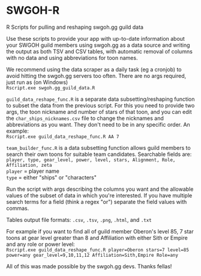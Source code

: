 # SWGOH-R
R Scripts for pulling and reshaping swgoh.gg guild data 

Use these scripts to provide your app with up-to-date information about your SWGOH guild members using swgoh.gg as a data source and writing the output as both TSV and CSV tables, with automatic removal of columns with no data and using abbreviations for toon names.

We recommend using the data scraper as a daily task (eg a cronjob) to avoid hitting the swgoh.gg servers too often. There are no args required, just run as (on Windows)  
`Rscript.exe swgoh.gg_guild_data.R`



`guild_data_reshape_func.R` is a separate data subsetting/reshaping function to subset the data from the previous script. For this you need to provide two args, the toon nickname and number of stars of that toon, and you can edit the `char_ships_nicknames.csv` file to change the nicknames and abbreviations as you want. They don't need to be in any specific order. An example:  
`Rscript.exe guild_data_reshape_func.R AA 7`  
  
`team_builder_func.R` is a data subsetting function allows guild members to search their own toons for suitable team candidates. Searchable fields are:  
`player, type, gear_level, power, level, stars, Alignment, Role, Affiliation, zeta`  
`player` = player name  
`type` = either "ships" or "characters"  

Run the script with args describing the columns you want and the allowable values of the subset of data in which you're interested. If you have multiple search terms for a field (think a regex "or") separate the field values with commas.  

Tables output file formats:  `.csv`, `.tsv`, `.png`, `.html`, and `.txt` 

For example if you want to find all of guild member Oberon's  level 85, 7 star toons at gear level greater than 8 and Affiliation with either Sith or Empire and any role or power level:  
`Rscript.exe guild_data_reshape_func.R player=Oberon stars=7 level=85 power=any gear_level=9,10,11,12 Affiliation=Sith,Empire Role=any`

All of this was made possible by the swgoh.gg devs. Thanks fellas!
